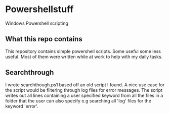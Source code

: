 # Powershellstuff

Windows Powershell scripting

## What this repo contains

This repository contains simple powershell scripts. Some useful some less useful. Most of them were written while at work to help with my daily tasks.

## Searchthrough

I wrote searchthough.ps1 based off an old script I found. A nice use case for the script would be filtering through log files for error messages. The script writes out all lines containing a user specified keyword from all the files in a folder that the user can also specify e.g searching all 'log' files for the keyword 'error'.

